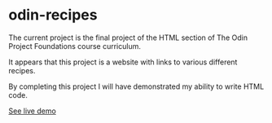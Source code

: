 # odin-recipes

The current project is the final project of the HTML section of
The Odin Project Foundations course curriculum.

It appears that this project is a website with links to various
different recipes.

By completing this project I will have demonstrated my ability
to write HTML code.

[See live demo](https://sinabayati.github.io/odin-recipes/)
